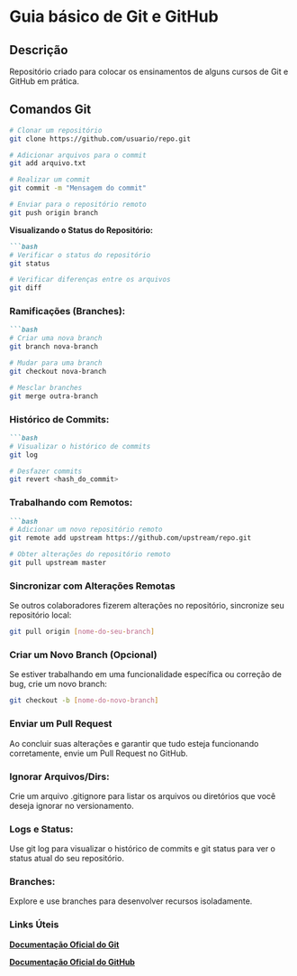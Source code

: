 # Guia básico de Git e GitHub

## Descrição

Repositório criado para colocar os ensinamentos de alguns cursos de Git e GitHub em prática.


## Comandos Git 

```bash
# Clonar um repositório
git clone https://github.com/usuario/repo.git

# Adicionar arquivos para o commit
git add arquivo.txt

# Realizar um commit
git commit -m "Mensagem do commit"

# Enviar para o repositório remoto
git push origin branch
```
**Visualizando o Status do Repositório:**
```markdown
```bash
# Verificar o status do repositório
git status

# Verificar diferenças entre os arquivos
git diff

```


### **Ramificações (Branches):**
```markdown
```bash
# Criar uma nova branch
git branch nova-branch

# Mudar para uma branch
git checkout nova-branch

# Mesclar branches
git merge outra-branch
```


### **Histórico de Commits:**
```markdown
```bash
# Visualizar o histórico de commits
git log

# Desfazer commits
git revert <hash_do_commit>

```

### **Trabalhando com Remotos:**
```markdown
```bash
# Adicionar um novo repositório remoto
git remote add upstream https://github.com/upstream/repo.git

# Obter alterações do repositório remoto
git pull upstream master

```
### **Sincronizar com Alterações Remotas**
Se outros colaboradores fizerem alterações no repositório, sincronize seu repositório local:
```bash
git pull origin [nome-do-seu-branch]
```
### **Criar um Novo Branch (Opcional)**
Se estiver trabalhando em uma funcionalidade específica ou correção de bug, crie um novo branch:
```bash
git checkout -b [nome-do-novo-branch]
```
### **Enviar um Pull Request**
Ao concluir suas alterações e garantir que tudo esteja funcionando corretamente, envie um Pull Request no GitHub.

### **Ignorar Arquivos/Dirs:**
Crie um arquivo .gitignore para listar os arquivos ou diretórios que você deseja ignorar no versionamento.

### **Logs e Status:**
Use git log para visualizar o histórico de commits e git status para ver o status atual do seu repositório.

### **Branches:**
Explore e use branches para desenvolver recursos isoladamente.

### **Links Úteis**
**[Documentação Oficial do Git](https://git-scm.com/doc)**

**[Documentação Oficial do GitHub](https://docs.github.com/pt)**

